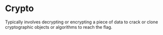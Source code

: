 # Crypto

Typically involves decrypting or encrypting a piece of data to crack or clone cryptographic objects or algorithms to reach the flag.







